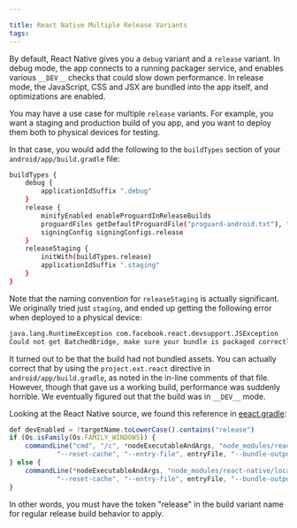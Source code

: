 ```yaml
---

title: React Native Multiple Release Variants
tags:
---
```


By default, React Native gives you a `debug` variant and a `release` variant.
In debug mode, the app connects to a running packager service, and enables various
`__DEV__` checks that could slow down performance. In release mode, the JavaScript,
CSS and JSX are bundled into the app itself, and optimizations are enabled.

You may have a use case for multiple `release` variants. For example, you want
a staging and production build of you app, and you want to deploy them both
to physical devices for testing.

In that case, you would add the following to the `buildTypes` section of your
`android/app/build.gradle` file:

```bash
buildTypes {
    debug {
        applicationIdSuffix ".debug"
    }
    release {
        minifyEnabled enableProguardInReleaseBuilds
        proguardFiles getDefaultProguardFile("proguard-android.txt"), "proguard-rules.pro"
        signingConfig signingConfigs.release
    }
    releaseStaging {
        initWith(buildTypes.release)
        applicationIdSuffix ".staging"
    }
}
```

Note that the naming convention for `releaseStaging` is actually significant. We
originally tried just `staging`, and ended up getting the following error when
deployed to a physical device:

```bash
java.lang.RuntimeException com.facebook.react.devsupport.JSException
Could not get BatchedBridge, make sure your bundle is packaged correctly
```

It turned out to be that the build had not bundled assets. You can actually correct
that by using the `project.ext.react` directive in `android/app/build.gradle`, as
noted in the in-line comments of that file. However, though that gave us a working build,
performance was suddenly horrible. We eventually figured out that the build was in
`__DEV__` mode.

Looking at the React Native source, we found this reference in
[eeact.gradle](https://github.com/facebook/react-native/blob/e083f9a139b3f8c5552528f8f8018529ef3193b9/react.gradle#L79):

```javascript
def devEnabled = !targetName.toLowerCase().contains("release")
if (Os.isFamily(Os.FAMILY_WINDOWS)) {
    commandLine("cmd", "/c", *nodeExecutableAndArgs, "node_modules/react-native/local-cli/cli.js", "bundle", "--platform", "android", "--dev", "${devEnabled}",
            "--reset-cache", "--entry-file", entryFile, "--bundle-output", jsBundleFile, "--assets-dest", resourcesDir, *extraPackagerArgs)
} else {
    commandLine(*nodeExecutableAndArgs, "node_modules/react-native/local-cli/cli.js", "bundle", "--platform", "android", "--dev", "${devEnabled}",
            "--reset-cache", "--entry-file", entryFile, "--bundle-output", jsBundleFile, "--assets-dest", resourcesDir, *extraPackagerArgs)
}
```

In other words, you must have the token "release" in the build variant name for regular
release build behavior to apply.
